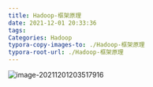 ```yaml
---
title: Hadoop-框架原理
date: 2021-12-01 20:33:36
tags:
Categories: Hadoop
typora-copy-images-to: ./Hadoop-框架原理
typora-root-url: ./Hadoop-框架原理
---
```




![image-20211201203517916](/image-20211201203517916.png)
